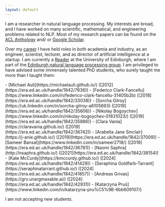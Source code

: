 ```yaml
---
layout: default
---
```

I am a researcher in natural language processing. My interests are broad, 
and I have worked on many scientific, mathematical,
and engineering problems related to NLP. 
Most of my research papers can be found on 
the [ACL Anthology](https://www.aclweb.org/anthology/people/a/adam-lopez/)
and/ or [Google Scholar](https://scholar.google.co.uk/citations?user=u4sxKZwAAAAJ&sortby=pubdate).

Over my [career](https://www.linkedin.com/in/adam-lopez-nlp-researcher/) I have held roles in both academia and industry, as an engineer, scientist, lecturer, and as director of artificial intelligence at a startup.
I am currently a [Reader](https://en.wikipedia.org/wiki/Reader_(academic_rank)) 
at the University of Edinburgh, where I am part of the 
[Edinburgh natural language processing group](http://groups.inf.ed.ac.uk/edinburghnlp/).
I am privileged to have advised some immensely talented PhD students, who surely taught me more than I taught them:

<div class="students">
- [Michael Auli](https://michaelauli.github.io/) ([2012](https://era.ed.ac.uk/handle/1842/7636))
- [Federico Clark-Fancellu](https://www.linkedin.com/in/federico-clark-fancellu-31405b2b) ([2018](https://era.ed.ac.uk/handle/1842/33038))
- [Sorcha Gilroy](https://uk.linkedin.com/in/sorcha-gilroy-a6105693) ([2019](https://era.ed.ac.uk/handle/1842/35606))
- [Nikolay Bogoychev](https://www.linkedin.com/in/nikolay-bogoychev-01831023/) ([2019](https://era.ed.ac.uk/handle/1842/35886))
- [Clara Vania](https://claravania.github.io/) ([2019](https://era.ed.ac.uk/handle/1842/36742))
- [Arabella Jane Sinclair](https://j-anie.github.io/) ([2019](https://era.ed.ac.uk/handle/1842/37009))
- [Sameer Bansal](https://www.linkedin.com/in/sameer2718/) ([2019](https://era.ed.ac.uk/handle/1842/36781))
- [Naomi Saphra](http://nsaphra.github.io/) ([2021](https://era.ed.ac.uk/handle/1842/38154))
- [Kate McCurdy](https://kmccurdy.github.io/) ([2024](https://era.ed.ac.uk/handle/1842/41429))
- [Seraphina Goldfarb-Tarrant](https://seraphinatarrant.github.io/) ([2024](https://era.ed.ac.uk/handle/1842/41857))
- [Andreas Grivas](https://grv.unargmaxable.ai/) ([2024](https://era.ed.ac.uk/handle/1842/42931))
- [Katarzyna Pruś](https://www.linkedin.com/in/katarzyna-pru%C5%9B-6bb609107/)
</div>

I am not accepting new students.






